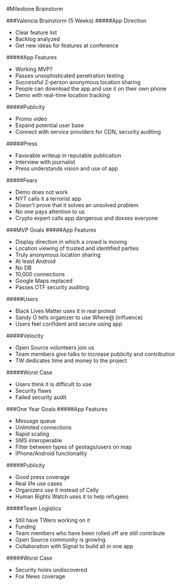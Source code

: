 #Milestone Brainstorm

###Valencia Brainstorm  (5 Weeks)
#####App Direction
* Clear feature list
* Backlog analyzed
* Get new ideas for features at conference

#####App Features
* Working MVP?
* Passes unsophisticated penetration testing
* Successful 2-person anonymous location sharing
* People can download the app and use it on their own phone
* Demo with real-time location tracking

#####Publicity
* Promo video
* Expand potential user base
* Connect with service providers for CDN, security auditing

#####Press
* Favorable writeup in reputable publication
* Interview with journalist
* Press understands vision and use of app

#####Fears
* Demo does not work
* NYT calls it a terrorist app
* Doesn't prove that it solves an unsolved problem
* No one pays attention to us
* Crypto expert calls app dangerous and doxxes everyone

###MVP Goals
#####App Features
* Display direction in which a crowd is moving
* Location viewing of trusted and identified parties
* Truly anonymous location sharing
* At least Android
* No DB
* 10,000 connections
* Google Maps replaced
* Passes OTF security auditing

#####Users
* Black Lives Matter uses it in real protest
* Sandy O tells organizer to use Where@ (influence)
* Users feel confident and secure using app

#####Velocity
* Open Source volunteers join us
* Team members give talks to increase publicity and contribution
* TW dedicates time and money to the project

#####Worst Case
* Users think it is difficult to use
* Security flaws
* Failed security audit

###One Year Goals
#####App Features
* Message queue
* Unlimited connections
* Rapid scaling
* SMS interoperable
* Filter between types of geotags/users on map
* iPhone/Android functionality

#####Publicity
* Good press coverage
* Real life use cases
* Organizers use it instead of Celly
* Human Rights Watch uses it to help refugees

#####Team Logistics
* Still have TWers  working on it
* Funding
* Team members who have been rolled off are still contribute
* Open Source community is growing
* Collaboration with Signal to build all in one app

#####Worst Case
* Security holes undiscovered
* Fox News coverage


